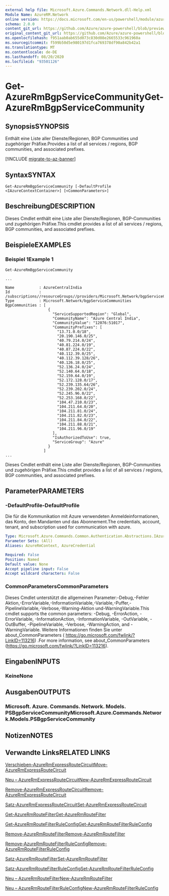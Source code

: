 ```yaml
---
external help file: Microsoft.Azure.Commands.Network.dll-Help.xml
Module Name: AzureRM.Network
online version: https://docs.microsoft.com/en-us/powershell/module/azurerm.network/get-azurermbgpservicecommunity
schema: 2.0.0
content_git_url: https://github.com/Azure/azure-powershell/blob/preview/src/ResourceManager/Network/Commands.Network/help/Get-AzureRmBgpServiceCommunity.md
original_content_git_url: https://github.com/Azure/azure-powershell/blob/preview/src/ResourceManager/Network/Commands.Network/help/Get-AzureRmBgpServiceCommunity.md
ms.openlocfilehash: f951aab0ab655d073c830d08e2665533c961960a
ms.sourcegitcommit: f599b50d5e980197d1fca769378df90a842b42a1
ms.translationtype: MT
ms.contentlocale: de-DE
ms.lasthandoff: 08/20/2020
ms.locfileid: "93501126"
---
```

# <span data-ttu-id="69542-101">Get-AzureRmBgpServiceCommunity</span><span class="sxs-lookup"><span data-stu-id="69542-101">Get-AzureRmBgpServiceCommunity</span></span>

## <span data-ttu-id="69542-102">Synopsis</span><span class="sxs-lookup"><span data-stu-id="69542-102">SYNOPSIS</span></span>
<span data-ttu-id="69542-103">Enthält eine Liste aller Dienste/Regionen, BGP Communities und zugehöriger Präfixe.</span><span class="sxs-lookup"><span data-stu-id="69542-103">Provides a list of all services / regions, BGP communities, and associated prefixes.</span></span>

[!INCLUDE [migrate-to-az-banner](../../includes/migrate-to-az-banner.md)]

## <span data-ttu-id="69542-104">Syntax</span><span class="sxs-lookup"><span data-stu-id="69542-104">SYNTAX</span></span>

```
Get-AzureRmBgpServiceCommunity [-DefaultProfile <IAzureContextContainer>] [<CommonParameters>]
```

## <span data-ttu-id="69542-105">Beschreibung</span><span class="sxs-lookup"><span data-stu-id="69542-105">DESCRIPTION</span></span>
<span data-ttu-id="69542-106">Dieses Cmdlet enthält eine Liste aller Dienste/Regionen, BGP-Communities und zugehörigen Präfixe.</span><span class="sxs-lookup"><span data-stu-id="69542-106">This cmdlet provides a list of all services / regions, BGP communities, and associated prefixes.</span></span>

## <span data-ttu-id="69542-107">Beispiele</span><span class="sxs-lookup"><span data-stu-id="69542-107">EXAMPLES</span></span>

### <span data-ttu-id="69542-108">Beispiel 1</span><span class="sxs-lookup"><span data-stu-id="69542-108">Example 1</span></span>
```
Get-AzureRmBgpServiceCommunity

...

Name           : AzureCentralIndia
Id             : /subscriptions//resourceGroups//providers/Microsoft.Network/bgpServiceCommunities/AzureCentralIndia
Type           : Microsoft.Network/bgpServiceCommunities
BgpCommunities : [
                   {
                     "ServiceSupportedRegion": "Global",
                     "CommunityName": "Azure Central India",
                     "CommunityValue": "12076:51017",
                     "CommunityPrefixes": [
                       "13.71.0.0/18",
                       "20.190.146.0/25",
                       "40.79.214.0/24",
                       "40.81.224.0/19",
                       "40.87.224.0/22",
                       "40.112.39.0/25",
                       "40.112.39.128/26",
                       "40.126.18.0/25",
                       "52.136.24.0/24",
                       "52.140.64.0/18",
                       "52.159.64.0/19",
                       "52.172.128.0/17",
                       "52.239.135.64/26",
                       "52.239.202.0/24",
                       "52.245.96.0/22",
                       "52.253.168.0/22",
                       "104.47.210.0/23",
                       "104.211.64.0/20",
                       "104.211.81.0/24",
                       "104.211.82.0/23",
                       "104.211.84.0/22",
                       "104.211.88.0/21",
                       "104.211.96.0/19"
                     ],
                     "IsAuthorizedToUse": true,
                     "ServiceGroup": "Azure"
                   }
                 ]
...
```

<span data-ttu-id="69542-109">Dieses Cmdlet enthält eine Liste aller Dienste/Regionen, BGP-Communities und zugehörigen Präfixe.</span><span class="sxs-lookup"><span data-stu-id="69542-109">This cmdlet provides a list of all services / regions, BGP communities, and associated prefixes.</span></span>

## <span data-ttu-id="69542-110">Parameter</span><span class="sxs-lookup"><span data-stu-id="69542-110">PARAMETERS</span></span>

### <span data-ttu-id="69542-111">-DefaultProfile</span><span class="sxs-lookup"><span data-stu-id="69542-111">-DefaultProfile</span></span>
<span data-ttu-id="69542-112">Die für die Kommunikation mit Azure verwendeten Anmeldeinformationen, das Konto, den Mandanten und das Abonnement.</span><span class="sxs-lookup"><span data-stu-id="69542-112">The credentials, account, tenant, and subscription used for communication with azure.</span></span>

```yaml
Type: Microsoft.Azure.Commands.Common.Authentication.Abstractions.IAzureContextContainer
Parameter Sets: (All)
Aliases: AzureRmContext, AzureCredential

Required: False
Position: Named
Default value: None
Accept pipeline input: False
Accept wildcard characters: False
```

### <span data-ttu-id="69542-113">CommonParameters</span><span class="sxs-lookup"><span data-stu-id="69542-113">CommonParameters</span></span>
<span data-ttu-id="69542-114">Dieses Cmdlet unterstützt die allgemeinen Parameter:-Debug,-Fehler Aktion,-ErrorVariable,-InformationVariable,-Variable,-Puffer,-PipelineVariable,-Verbose,-Warning-Aktion und-WarningVariable.</span><span class="sxs-lookup"><span data-stu-id="69542-114">This cmdlet supports the common parameters: -Debug, -ErrorAction, -ErrorVariable, -InformationAction, -InformationVariable, -OutVariable, -OutBuffer, -PipelineVariable, -Verbose, -WarningAction, and -WarningVariable.</span></span> <span data-ttu-id="69542-115">Weitere Informationen finden Sie unter about_CommonParameters ( https://go.microsoft.com/fwlink/?LinkID=113216) .</span><span class="sxs-lookup"><span data-stu-id="69542-115">For more information, see about_CommonParameters (https://go.microsoft.com/fwlink/?LinkID=113216).</span></span>

## <span data-ttu-id="69542-116">Eingaben</span><span class="sxs-lookup"><span data-stu-id="69542-116">INPUTS</span></span>

### <span data-ttu-id="69542-117">Keine</span><span class="sxs-lookup"><span data-stu-id="69542-117">None</span></span>

## <span data-ttu-id="69542-118">Ausgaben</span><span class="sxs-lookup"><span data-stu-id="69542-118">OUTPUTS</span></span>

### <span data-ttu-id="69542-119">Microsoft. Azure. Commands. Network. Models. PSBgpServiceCommunity</span><span class="sxs-lookup"><span data-stu-id="69542-119">Microsoft.Azure.Commands.Network.Models.PSBgpServiceCommunity</span></span>

## <span data-ttu-id="69542-120">Notizen</span><span class="sxs-lookup"><span data-stu-id="69542-120">NOTES</span></span>

## <span data-ttu-id="69542-121">Verwandte Links</span><span class="sxs-lookup"><span data-stu-id="69542-121">RELATED LINKS</span></span>

[<span data-ttu-id="69542-122">Verschieben-AzureRmExpressRouteCircuit</span><span class="sxs-lookup"><span data-stu-id="69542-122">Move-AzureRmExpressRouteCircuit</span></span>](Move-AzureRmExpressRouteCircuit.md)

[<span data-ttu-id="69542-123">Neu – AzureRmExpressRouteCircuit</span><span class="sxs-lookup"><span data-stu-id="69542-123">New-AzureRmExpressRouteCircuit</span></span>](New-AzureRmExpressRouteCircuit.md)

[<span data-ttu-id="69542-124">Remove-AzureRmExpressRouteCircuit</span><span class="sxs-lookup"><span data-stu-id="69542-124">Remove-AzureRmExpressRouteCircuit</span></span>](Remove-AzureRmExpressRouteCircuit.md)

[<span data-ttu-id="69542-125">Satz-AzureRmExpressRouteCircuit</span><span class="sxs-lookup"><span data-stu-id="69542-125">Set-AzureRmExpressRouteCircuit</span></span>](Set-AzureRmExpressRouteCircuit.md)

[<span data-ttu-id="69542-126">Get-AzureRmRouteFilter</span><span class="sxs-lookup"><span data-stu-id="69542-126">Get-AzureRmRouteFilter</span></span>](Get-AzureRmRouteFilter.md)

[<span data-ttu-id="69542-127">Get-AzureRmRouteFilterRuleConfig</span><span class="sxs-lookup"><span data-stu-id="69542-127">Get-AzureRmRouteFilterRuleConfig</span></span>](Get-AzureRmRouteFilterRuleConfig.md)

[<span data-ttu-id="69542-128">Remove-AzureRmRouteFilter</span><span class="sxs-lookup"><span data-stu-id="69542-128">Remove-AzureRmRouteFilter</span></span>](Remove-AzureRmRouteFilter.md)

[<span data-ttu-id="69542-129">Remove-AzureRmRouteFilterRuleConfig</span><span class="sxs-lookup"><span data-stu-id="69542-129">Remove-AzureRmRouteFilterRuleConfig</span></span>](Remove-AzureRmRouteFilterRuleConfig.md)

[<span data-ttu-id="69542-130">Satz-AzureRmRouteFilter</span><span class="sxs-lookup"><span data-stu-id="69542-130">Set-AzureRmRouteFilter</span></span>](Set-AzureRmRouteFilter.md)

[<span data-ttu-id="69542-131">Satz-AzureRmRouteFilterRuleConfig</span><span class="sxs-lookup"><span data-stu-id="69542-131">Set-AzureRmRouteFilterRuleConfig</span></span>](Set-AzureRmRouteFilterRuleConfig.md)

[<span data-ttu-id="69542-132">Neu – AzureRmRouteFilter</span><span class="sxs-lookup"><span data-stu-id="69542-132">New-AzureRmRouteFilter</span></span>](New-AzureRmRouteFilter.md)

[<span data-ttu-id="69542-133">Neu – AzureRmRouteFilterRuleConfig</span><span class="sxs-lookup"><span data-stu-id="69542-133">New-AzureRmRouteFilterRuleConfig</span></span>](New-AzureRmRouteFilterRuleConfig.md)
